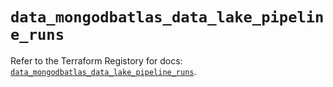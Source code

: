 # `data_mongodbatlas_data_lake_pipeline_runs`

Refer to the Terraform Registory for docs: [`data_mongodbatlas_data_lake_pipeline_runs`](https://registry.terraform.io/providers/mongodb/mongodbatlas/1.13.0/docs/data-sources/data_lake_pipeline_runs).
